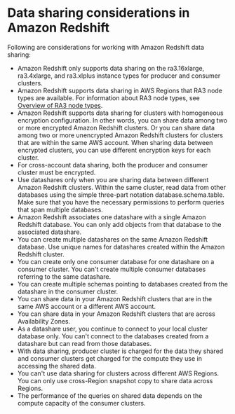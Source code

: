 # Data sharing considerations in Amazon Redshift<a name="considerations"></a>

Following are considerations for working with Amazon Redshift data sharing:
+ Amazon Redshift only supports data sharing on the ra3\.16xlarge, ra3\.4xlarge, and ra3\.xlplus instance types for producer and consumer clusters\.
+ Amazon Redshift supports data sharing in AWS Regions that RA3 node types are available\. For information about RA3 node types, see [Overview of RA3 node types](https://docs.aws.amazon.com/redshift/latest/mgmt/working-with-clusters.html#rs-ra3-node-types)\.
+ Amazon Redshift supports data sharing for clusters with homogeneous encryption configuration\. In other words, you can share data among two or more encrypted Amazon Redshift clusters\. Or you can share data among two or more unencrypted Amazon Redshift clusters for clusters that are within the same AWS account\. When sharing data between encrypted clusters, you can use different encryption keys for each cluster\.
+ For cross\-account data sharing, both the producer and consumer cluster must be encrypted\.
+ Use datashares only when you are sharing data between different Amazon Redshift clusters\. Within the same cluster, read data from other databases using the simple three\-part notation database\.schema\.table\. Make sure that you have the necessary permissions to perform queries that span multiple databases\.
+ Amazon Redshift associates one datashare with a single Amazon Redshift database\. You can only add objects from that database to the associated datashare\.
+ You can create multiple datashares on the same Amazon Redshift database\. Use unique names for datashares created within the Amazon Redshift cluster\.
+ You can create only one consumer database for one datashare on a consumer cluster\. You can't create multiple consumer databases referring to the same datashare\.
+ You can create multiple schemas pointing to databases created from the datashare in the consumer cluster\.
+ You can share data in your Amazon Redshift clusters that are in the same AWS account or a different AWS account\.
+ You can share data in your Amazon Redshift clusters that are across Availability Zones\.
+ As a datashare user, you continue to connect to your local cluster database only\. You can't connect to the databases created from a datashare but can read from those databases\.
+ With data sharing, producer cluster is charged for the data they shared and consumer clusters get charged for the compute they use in accessing the shared data\.
+ You can't use data sharing for clusters across different AWS Regions\. You can only use cross\-Region snapshot copy to share data across Regions\.
+ The performance of the queries on shared data depends on the compute capacity of the consumer clusters\.